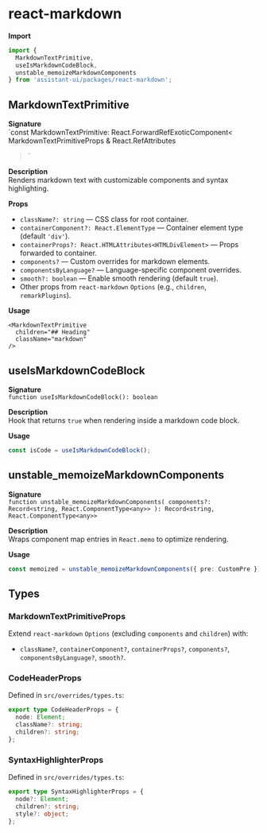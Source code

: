  # react-markdown

 **Import**
 ```ts
 import {
   MarkdownTextPrimitive,
   useIsMarkdownCodeBlock,
   unstable_memoizeMarkdownComponents
 } from 'assistant-ui/packages/react-markdown';
 ```

 ## MarkdownTextPrimitive

 **Signature**  
 `const MarkdownTextPrimitive: React.ForwardRefExoticComponent<
   MarkdownTextPrimitiveProps & React.RefAttributes<HTMLDivElement>
 >`

 **Description**  
 Renders markdown text with customizable components and syntax highlighting.

 **Props**
 - `className?: string` — CSS class for root container.
 - `containerComponent?: React.ElementType` — Container element type (default `'div'`).
 - `containerProps?: React.HTMLAttributes<HTMLDivElement>` — Props forwarded to container.
 - `components?` — Custom overrides for markdown elements.
 - `componentsByLanguage?` — Language-specific component overrides.
 - `smooth?: boolean` — Enable smooth rendering (default `true`).
 - Other props from `react-markdown` `Options` (e.g., `children`, `remarkPlugins`).

 **Usage**
 ```tsx
 <MarkdownTextPrimitive
   children="## Heading"
   className="markdown"
 />
 ```

 ## useIsMarkdownCodeBlock

 **Signature**  
 `function useIsMarkdownCodeBlock(): boolean`

 **Description**  
 Hook that returns `true` when rendering inside a markdown code block.

 **Usage**
 ```ts
 const isCode = useIsMarkdownCodeBlock();
 ```

 ## unstable_memoizeMarkdownComponents

 **Signature**  
 `function unstable_memoizeMarkdownComponents(
   components?: Record<string, React.ComponentType<any>>
 ): Record<string, React.ComponentType<any>>`

 **Description**  
 Wraps component map entries in `React.memo` to optimize rendering.

 **Usage**
 ```ts
 const memoized = unstable_memoizeMarkdownComponents({ pre: CustomPre });
 ```

 ## Types

 ### MarkdownTextPrimitiveProps

 Extend `react-markdown` `Options` (excluding `components` and `children`) with:
 - `className?`, `containerComponent?`, `containerProps?`, `components?`, `componentsByLanguage?`, `smooth?`.

 ### CodeHeaderProps
 Defined in `src/overrides/types.ts`:
 ```ts
 export type CodeHeaderProps = {
   node: Element;
   className?: string;
   children?: string;
 };
 ```

 ### SyntaxHighlighterProps
 Defined in `src/overrides/types.ts`:
 ```ts
 export type SyntaxHighlighterProps = {
   node?: Element;
   children?: string;
   style?: object;
 };
 ```